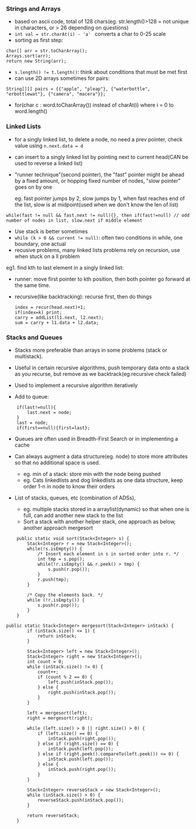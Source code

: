 ### Strings and Arrays

- based on ascii code, total of 128 chars(eg. str.length()>128 = not unique in characters, or > 26 depending on questions)
- ```int val = str.charAt(i) - 'a' ``` converts a char to 0-25 scale
- sorting as first step: 
```
char[] arr = str.toCharArray(); 
Arrays.sort(arr); 
return new String(arr);
```
- ```s.length() != t.length()```: think about conditions that must be met first
- can use 2D arrays sometimes for pairs: 

```
String[][] pairs = {{"apple", "pleap"}, {"waterbottle", "erbottlewat"}, {"camera", "macera"}};
```
- for(char c : word.toCharArray()) instead of charAt(i) where i = 0 to word.length()

### Linked Lists

- for a singly linked list, to delete a node, no need a prev pointer, check value using ```n.next.data = d```
- can insert to a singly linked list by pointing next to current head(CAN be used to reverse a linked list)

- "runner technique"(second pointer), the "fast" pointer might be ahead by a fixed amount, or hopping fixed number of nodes, "slow pointer" goes on by one
  
  eg. fast pointer jumps by 2, slow jumps by 1, when fast reaches end of the list, slow is at midpoint(used when we don't know the len of list)
```
while(fast != null && fast.next != null){}, then if(fast!=null) // odd number of nodes in list, slow.next if middle element
```

- Use stack is better sometimes
- ```while (k > 0 && current != null)```: often two conditions in while, one boundary, one actual
- recusive problems, many linked lists problems rely on recursion, use when stuck on a ll problem

eg1.
find kth to last element in a singly linked list:

- runner: move first pointer to kth position, then both pointer go forward at the same time.
- recursive(like backtracking): recurse first, then do things
  
  ```
  index = recur(head.next)+1; 
  if(index=k) print;
  carry = addList(l1.next, l2.next); 
  sum = carry + l1.data + l2.data;
  ```


### Stacks and Queues

- Stacks more preferable than arrays in some problems (stack or multistack).

- Useful in certain recursive algorithms, push temporary data onto a stack as you recurse, but remove as we backtrack(eg.recursive check failed)

- Used to implement a recursive algorithm iteratively

- Add to queue: 
```
	if(last!=null){
		last.next = node;
	} 
	last = node; 
	if(first==null){first=last};
```

- Queues are often used in Breadth-First Search or in implementing a cache

- Can always augment a data structure(eg. node) to store more attributes so that no additional space is used. 
	- eg. min of a stack: store min with the node being pushed
	- eg. Cats linkedlists and dog linkedlists as one data structure, keep order 1-n in node to know their orders
	
- List of stacks, queues, etc (combination of ADSs), 
	- eg. multiple stacks stored in a arraylist(dynamic) so that when one is full, can add another new stack to the list
	- Sort a stack with another helper stack, one approach as below, another approach mergesort
	
```
	public static void sort(Stack<Integer> s) {
		Stack<Integer> r = new Stack<Integer>();
		while(!s.isEmpty()) {
			/* Insert each element in s in sorted order into r. */
			int tmp = s.pop();
			while(!r.isEmpty() && r.peek() > tmp) {
				s.push(r.pop());
			}
			r.push(tmp);
		}
		
		/* Copy the elements back. */
		while (!r.isEmpty()) {
			s.push(r.pop());
		}
	}
```


```
public static Stack<Integer> mergesort(Stack<Integer> inStack) {
		if (inStack.size() <= 1) {
			return inStack;
		}

		Stack<Integer> left = new Stack<Integer>();
		Stack<Integer> right = new Stack<Integer>();
		int count = 0;
		while (inStack.size() != 0) {
			count++;
			if (count % 2 == 0) {
				left.push(inStack.pop());
			} else {
				right.push(inStack.pop());
			}
		}

		left = mergesort(left);
		right = mergesort(right);

		while (left.size() > 0 || right.size() > 0) {
			if (left.size() == 0) {
				inStack.push(right.pop());
			} else if (right.size() == 0) {
				inStack.push(left.pop());
			} else if (right.peek().compareTo(left.peek()) <= 0) {
				inStack.push(left.pop());
			} else {
				inStack.push(right.pop());
			}
		}

		Stack<Integer> reverseStack = new Stack<Integer>();
		while (inStack.size() > 0) {
			reverseStack.push(inStack.pop());
		}

		return reverseStack;
	}
```

